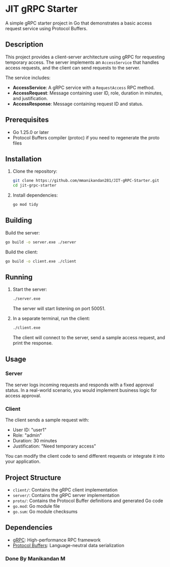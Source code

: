 # JIT gRPC Starter

A simple gRPC starter project in Go that demonstrates a basic access request service using Protocol Buffers.

## Description

This project provides a client-server architecture using gRPC for requesting temporary access. The server implements an `AccessService` that handles access requests, and the client can send requests to the server.

The service includes:
- **AccessService**: A gRPC service with a `RequestAccess` RPC method.
- **AccessRequest**: Message containing user ID, role, duration in minutes, and justification.
- **AccessResponse**: Message containing request ID and status.

## Prerequisites

- Go 1.25.0 or later
- Protocol Buffers compiler (protoc) if you need to regenerate the proto files

## Installation

1. Clone the repository:
   ```bash
   git clone https://github.com/mmanikandan281/JIT-gRPC-Starter.git
   cd jit-grpc-starter
   ```

2. Install dependencies:
   ```bash
   go mod tidy
   ```

## Building

Build the server:
```bash
go build -o server.exe ./server
```

Build the client:
```bash
go build -o client.exe ./client
```

## Running

1. Start the server:
   ```bash
   ./server.exe
   ```
   The server will start listening on port 50051.

2. In a separate terminal, run the client:
   ```bash
   ./client.exe
   ```
   The client will connect to the server, send a sample access request, and print the response.

## Usage

### Server
The server logs incoming requests and responds with a fixed approval status. In a real-world scenario, you would implement business logic for access approval.

### Client
The client sends a sample request with:
- User ID: "user1"
- Role: "admin"
- Duration: 30 minutes
- Justification: "Need temporary access"

You can modify the client code to send different requests or integrate it into your application.

## Project Structure

- `client/`: Contains the gRPC client implementation
- `server/`: Contains the gRPC server implementation
- `proto/`: Contains the Protocol Buffer definitions and generated Go code
- `go.mod`: Go module file
- `go.sum`: Go module checksums

## Dependencies

- [gRPC](https://grpc.io/): High-performance RPC framework
- [Protocol Buffers](https://developers.google.com/protocol-buffers): Language-neutral data serialization

### Done By Manikandan M
